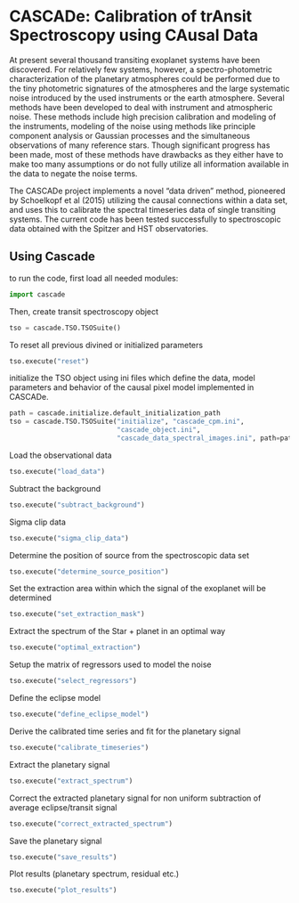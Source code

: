 # CASCADe: Calibration of trAnsit Spectroscopy using CAusal Data

At present several thousand transiting exoplanet systems have been discovered. 
For relatively few systems, however, a spectro-photometric characterization of
the planetary atmospheres could be performed due to the tiny photometric signatures 
of the atmospheres and the large systematic noise introduced by the used instruments 
or the earth atmosphere. Several methods have been developed to deal with instrument 
and atmospheric noise. These methods include high precision calibration and modeling 
of the instruments, modeling of the noise using methods like principle component 
analysis or Gaussian processes and the simultaneous observations of many reference
stars. Though significant progress has been made, most of these methods have drawbacks 
as they either have to make too many assumptions or do not fully utilize all 
information available in the data to negate the noise terms.

The CASCADe project implements a novel “data driven” method, pioneered by
Schoelkopf et al (2015) utilizing the causal connections within a data set,
and uses this to calibrate the spectral timeseries data of single transiting 
systems. The current code has been tested successfully to spectroscopic data 
obtained with the Spitzer and HST observatories.


## Using Cascade

to run the code, first load all needed modules:
```python
import cascade
```

Then, create transit spectroscopy object
```python
tso = cascade.TSO.TSOSuite()
```

To reset all previous divined or initialized parameters
```python
tso.execute("reset")
```

initialize the TSO object using ini files which define the data, model parameters and behavior of the causal pixel model implemented in CASCADe.
```python
path = cascade.initialize.default_initialization_path
tso = cascade.TSO.TSOSuite("initialize", "cascade_cpm.ini",
                           "cascade_object.ini",
                           "cascade_data_spectral_images.ini", path=path)
```

Load the observational data
```python
tso.execute("load_data")
```

Subtract the background
```python
tso.execute("subtract_background")
```

Sigma clip data
```python
tso.execute("sigma_clip_data")
```

Determine the position of source from the spectroscopic data set
```python
tso.execute("determine_source_position")
```

Set the extraction area within which the signal of the exoplanet will be determined
```python
tso.execute("set_extraction_mask")
```

Extract the spectrum of the Star + planet in an optimal way
```python
tso.execute("optimal_extraction")
```

Setup the matrix of regressors used to model the noise
```python
tso.execute("select_regressors")
```

Define the eclipse model
```python
tso.execute("define_eclipse_model")
```

Derive the calibrated time series and fit for the planetary signal
```python
tso.execute("calibrate_timeseries")
```

Extract the planetary signal
```python
tso.execute("extract_spectrum")
```

Correct the extracted planetary signal for non uniform subtraction of average eclipse/transit signal
```python
tso.execute("correct_extracted_spectrum")
```

Save the planetary signal
```python
tso.execute("save_results")
```

Plot results (planetary spectrum, residual etc.)
```python
tso.execute("plot_results")
